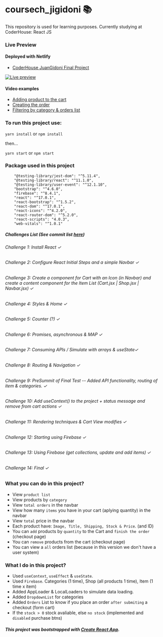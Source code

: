 # coursech_jigidoni 📚

This repository is used for learning purposes. Currently studying at CoderHouse: React JS

### Live Preview 
#### Deployed with Netlify
- [CoderHouse JuanGidoni Final Project](https://coder-gidoni.netlify.app)

[![Live preview](https://i.gyazo.com/0bd7f919e31475fd025c67026da53047.png)](https://coder-gidoni.netlify.app/)

#### Video examples
- [Adding product to the cart](https://i.gyazo.com/1aad62beb7a1c7982051250d1f914cc9.mp4)
- [Creating the order](https://i.gyazo.com/b738067c535289ecf241e3d5b6522f0b.mp4)
- [Filtering by category & orders list](https://i.gyazo.com/8ca917c97dcae2e513e1d2d3c2f0b44a.mp4)

### To run this project use:

`yarn install` or `npm install`

then...

`yarn start` or `npm start`

### Package used in this project

```
    "@testing-library/jest-dom": "^5.11.4",
    "@testing-library/react": "^11.1.0",
    "@testing-library/user-event": "^12.1.10",
    "bootstrap": "^4.6.0",
    "firebase": "^8.4.1",
    "react": "^17.0.1",
    "react-bootstrap": "^1.5.2",
    "react-dom": "^17.0.1",
    "react-icons": "^4.2.0",
    "react-router-dom": "^5.2.0",
    "react-scripts": "4.0.3",
    "web-vitals": "^1.0.1"
```

##### Challenges List (See commit list [here](https://github.com/JuanGidoni/coursech_jigidoni/commits/master))

###### Challenge 1: Install React ✓
###### Challenge 2: Configure React Initial Steps and a simple Navbar ✓
###### Challenge 3: Create a component for Cart with an Icon (in Navbar) and create a content component for the Item List (Cart.jsx | Shop.jsx | Navbar.jsx) ✓
###### Challenge 4: Styles & Home ✓
###### Challenge 5: Counter (?) ✓
###### Challenge 6: Promises, asynchronous & MAP ✓
###### Challenge 7: Consuming APIs / Simulate with arrays & useState✓
###### Challenge 8: Routing & Navigation ✓
###### Challenge 9: PreSummit of Final Test -- Added API functionality, routing of item & categories. ✓
###### Challenge 10: Add useContext() to the project + status message and remove from cart actions ✓
###### Challenge 11: Rendering techniques & Cart View modifies ✓
###### Challenge 12: Starting using Firebase ✓
###### Challenge 13: Using Firebase (get collections, update and add items) ✓
###### Challenge 14: Final ✓


### What you can do in this project?

- View `product list`
- View products by `category`
- View `total orders` in the navbar
- View how many `items` you have in your cart (aplying quantity) in the navbar
- View `total` price in the navbar
- Each product have: `Image, Title, Shipping, Stock & Price`. (and ID)
- You can `add` products by `quantity` to the Cart and `finish the order` (checkout page)
- You can `remove` products from the cart (checkout page)
- You can view a `all` orders list (because in this version we don't have a user system)

### What I do in this project?

- Used `useContext`, `useEffect` & `useState`.
- Used `Firebase`. Categories (1 time), Shop (all products 1 time), Item (1 time x item)
- Added AppLoader & LocalLoaders to simulate data loading.
- Added `DropdownList` for categories
- Added `Orders` List to know if you place an order `after submiting` a checkout (form cart)
- If the `stock > 0` stock avaliable, else `no stock` (implemented and `disabled` purchase btns)

##### This project was bootstrapped with [Create React App](https://github.com/facebook/create-react-app).
